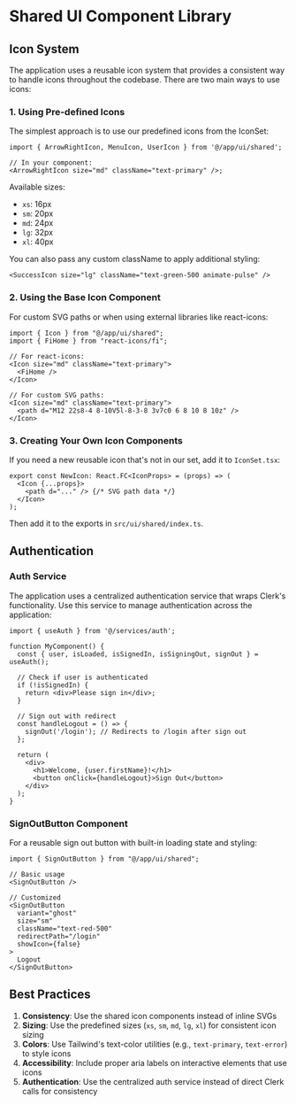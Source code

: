 # Shared UI Component Library

## Icon System

The application uses a reusable icon system that provides a consistent way to handle icons throughout the codebase. There are two main ways to use icons:

### 1. Using Pre-defined Icons

The simplest approach is to use our predefined icons from the IconSet:

```tsx
import { ArrowRightIcon, MenuIcon, UserIcon } from '@/app/ui/shared';

// In your component:
<ArrowRightIcon size="md" className="text-primary" />;
```

Available sizes:

- `xs`: 16px
- `sm`: 20px
- `md`: 24px
- `lg`: 32px
- `xl`: 40px

You can also pass any custom className to apply additional styling:

```tsx
<SuccessIcon size="lg" className="text-green-500 animate-pulse" />
```

### 2. Using the Base Icon Component

For custom SVG paths or when using external libraries like react-icons:

```tsx
import { Icon } from "@/app/ui/shared";
import { FiHome } from "react-icons/fi";

// For react-icons:
<Icon size="md" className="text-primary">
  <FiHome />
</Icon>

// For custom SVG paths:
<Icon size="md" className="text-primary">
  <path d="M12 22s8-4 8-10V5l-8-3-8 3v7c0 6 8 10 8 10z" />
</Icon>
```

### 3. Creating Your Own Icon Components

If you need a new reusable icon that's not in our set, add it to `IconSet.tsx`:

```tsx
export const NewIcon: React.FC<IconProps> = (props) => (
  <Icon {...props}>
    <path d="..." /> {/* SVG path data */}
  </Icon>
);
```

Then add it to the exports in `src/ui/shared/index.ts`.

## Authentication

### Auth Service

The application uses a centralized authentication service that wraps Clerk's functionality. Use this service to manage authentication across the application:

```tsx
import { useAuth } from '@/services/auth';

function MyComponent() {
  const { user, isLoaded, isSignedIn, isSigningOut, signOut } = useAuth();

  // Check if user is authenticated
  if (!isSignedIn) {
    return <div>Please sign in</div>;
  }

  // Sign out with redirect
  const handleLogout = () => {
    signOut('/login'); // Redirects to /login after sign out
  };

  return (
    <div>
      <h1>Welcome, {user.firstName}!</h1>
      <button onClick={handleLogout}>Sign Out</button>
    </div>
  );
}
```

### SignOutButton Component

For a reusable sign out button with built-in loading state and styling:

```tsx
import { SignOutButton } from "@/app/ui/shared";

// Basic usage
<SignOutButton />

// Customized
<SignOutButton
  variant="ghost"
  size="sm"
  className="text-red-500"
  redirectPath="/login"
  showIcon={false}
>
  Logout
</SignOutButton>
```

## Best Practices

1. **Consistency**: Use the shared icon components instead of inline SVGs
2. **Sizing**: Use the predefined sizes (`xs`, `sm`, `md`, `lg`, `xl`) for consistent icon sizing
3. **Colors**: Use Tailwind's text-color utilities (e.g., `text-primary`, `text-error`) to style icons
4. **Accessibility**: Include proper aria labels on interactive elements that use icons
5. **Authentication**: Use the centralized auth service instead of direct Clerk calls for consistency
